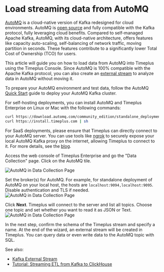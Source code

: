 # Load streaming data from AutoMQ

[AutoMQ](https://docs.automq.com/automq/what-is-automq/overview) is a cloud-native version of Kafka redesigned for cloud environments. AutoMQ is [open source](https://github.com/AutoMQ/automq) and fully compatible with the Kafka protocol, fully leveraging cloud benefits. Compared to self-managed Apache Kafka, AutoMQ, with its cloud-native architecture, offers features like capacity auto-scaling, self-balancing of network traffic, moving partition in seconds. These features contribute to a significantly lower Total Cost of Ownership (TCO) for users.

This article will guide you on how to load data from AutoMQ into Timeplus using the Timeplus Console. Since AutoMQ is 100% compatible with the Apache Kafka protocol, you can also create an [external stream](/external-stream) to analyze data in AutoMQ without moving it.

To prepare your AutoMQ environment and test data, follow the AutoMQ [Quick Start](https://docs.automq.com/automq/getting-started) guide to deploy your AutoMQ Kafka cluster.

For self-hosting deployments, you can install AutoMQ and Timeplus Enterprise on Linux or Mac with the following commands:

```bash
curl https://download.automq.com/community_edition/standalone_deployment/install_run.sh | bash
curl https://install.timeplus.com | sh
```

For SaaS deployments, please ensure that Timeplus can directly connect to your AutoMQ server. You can use tools like [ngrok](https://ngrok.com/) to securely expose your local AutoMQ Kafka proxy on the internet, allowing Timeplus to connect to it. For more details, see the [blog](https://www.timeplus.com/post/timeplus-cloud-with-ngrok).

Access the web console of Timeplus Enterprise and go the "Data Collection" page. Click on the AutoMQ tile.

![AutoMQ in Data Collection Page](/img/automq_tile.png)

Set the broker(s) for AutoMQ. For example, for standalone deployment of AutoMQ on your local host, the hosts are `localhost:9094,localhost:9095`. Disable authentication and TLS if needed.
![AutoMQ in Data Collection Page](/img/automq_broker.png)

Click **Next**. Timeplus will connect to the server and list all topics. Choose one topic and set whether you want to read it as JSON or Text.
![AutoMQ in Data Collection Page](/img/automq_topic.png)

In the next step, confirm the schema of the Timeplus stream and specify a name. At the end of the wizard, an external stream will be created in Timeplus. You can query data or even write data to the AutoMQ topic with SQL.

See also:
* [Kafka External Stream](/kafka-source)
* [Tutorial: Streaming ETL from Kafka to ClickHouse](/tutorial-sql-etl-kafka-to-ch)
